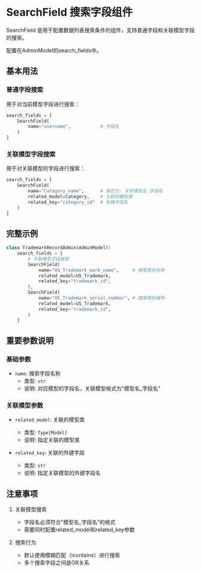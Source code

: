 # SearchField 搜索字段组件

SearchField 是用于配置数据列表搜索条件的组件，支持普通字段和关联模型字段的搜索。

配置在AdminModel的search_fields中。

## 基本用法

### 普通字段搜索

用于对当前模型字段进行搜索：

```python
search_fields = [
    SearchField(
        name="username",           # 字段名
    )
]
```

### 关联模型字段搜索

用于对关联模型的字段进行搜索：

```python
search_fields = [
    SearchField(
        name="Category_name",      # 格式为: 关联模型名_字段名
        related_model=Category,    # 关联的模型类
        related_key="category_id"  # 外键字段名
    )
]
```

## 完整示例

```python
class TrademarkRecordAdmin(AdminModel):
    search_fields = [
        # 关联模型字段搜索
        SearchField(
            name="US_Trademark_mark_name",     # 搜索商标名称
            related_model=US_Trademark,
            related_key="trademark_id",
        ),
        SearchField(
            name="US_Trademark_serial_number", # 搜索商标编号
            related_model=US_Trademark,
            related_key="trademark_id",
        )
    ]
```

## 重要参数说明

### 基础参数

- `name`: 搜索字段名称
    - 类型: `str`
    - 说明: 对应模型的字段名，关联模型格式为"模型名_字段名"

### 关联模型参数

- `related_model`: 关联的模型类
    - 类型: `Type[Model]`
    - 说明: 指定关联的模型类

- `related_key`: 关联的外键字段
    - 类型: `str`
    - 说明: 指定关联模型的外键字段名

## 注意事项

1. 关联模型搜索
    - 字段名必须符合"模型名_字段名"的格式
    - 需要同时配置related_model和related_key参数

2. 搜索行为
    - 默认使用模糊匹配（icontains）进行搜索
    - 多个搜索字段之间是OR关系 